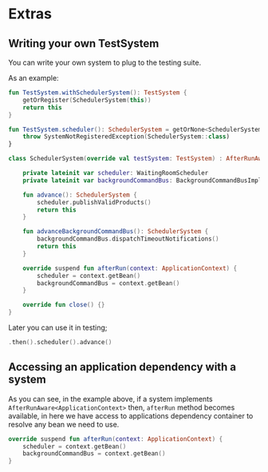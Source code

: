 # Extras

## Writing your own TestSystem

You can write your own system to plug to the testing suite.

As an example:
```kotlin
fun TestSystem.withSchedulerSystem(): TestSystem {
    getOrRegister(SchedulerSystem(this))
    return this
}

fun TestSystem.scheduler(): SchedulerSystem = getOrNone<SchedulerSystem>().getOrElse {
    throw SystemNotRegisteredException(SchedulerSystem::class)
}

class SchedulerSystem(override val testSystem: TestSystem) : AfterRunAware<ApplicationContext>, PluggedSystem {

    private lateinit var scheduler: WaitingRoomScheduler
    private lateinit var backgroundCommandBus: BackgroundCommandBusImpl

    fun advance(): SchedulerSystem {
        scheduler.publishValidProducts()
        return this
    }

    fun advanceBackgroundCommandBus(): SchedulerSystem {
        backgroundCommandBus.dispatchTimeoutNotifications()
        return this
    }

    override suspend fun afterRun(context: ApplicationContext) {
        scheduler = context.getBean()
        backgroundCommandBus = context.getBean()
    }

    override fun close() {}
}
```

Later you can use it in testing;

```kotlin
.then().scheduler().advance()
```

## Accessing an application dependency with a system

As you can see, in the example above, if a system implements
`AfterRunAware<ApplicationContext>` then, `afterRun` method becomes available, in here we have access to applications
dependency container to resolve any bean we need to use.

```kotlin
override suspend fun afterRun(context: ApplicationContext) {
    scheduler = context.getBean()
    backgroundCommandBus = context.getBean()
}
```

